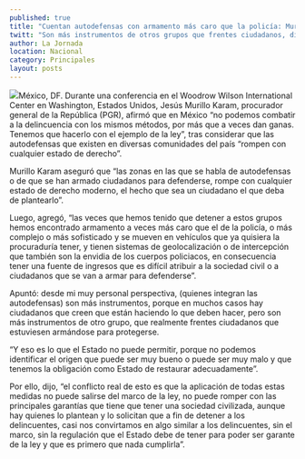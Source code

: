 ```yaml
---
published: true
title: "Cuentan autodefensas con armamento más caro que la policía: Murillo Karam"
twitt: "Son más instrumentos de otros grupos que frentes ciudadanos, dijo el procurador durante una conferencia en Washington"
author: La Jornada
location: Nacional
category: Principales
layout: posts
---
```


![](http://i.imgur.com/nmJn6YOm.jpg)México, DF. Durante una conferencia en el Woodrow Wilson International Center en Washington, Estados Unidos, Jesús Murillo Karam, procurador general de la República (PGR), afirmó que en México “no podemos combatir a la delincuencia con los mismos métodos, por más que a veces dan ganas. Tenemos que hacerlo con el ejemplo de la ley”, tras considerar que las autodefensas que existen en diversas comunidades del país “rompen con cualquier estado de derecho”.

Murillo Karam aseguró que “las zonas en las que se habla de autodefensas o de que se han armado ciudadanos para defenderse, rompe con cualquier estado de derecho moderno, el hecho que sea un ciudadano el que deba de plantearlo”.

Luego, agregó, “las veces que hemos tenido que detener a estos grupos hemos encontrado armamento a veces más caro que el de la policía, o más complejo o más sofisticado y se mueven en vehículos que ya quisiera la procuraduría tener, y tienen sistemas de geolocalización o de intercepción que también son la envidia de los cuerpos policiacos, en consecuencia tener una fuente de ingresos que es difícil atribuir a la sociedad civil o a ciudadanos que se van a armar para defenderse”.

Apuntó: desde mi muy personal perspectiva, (quienes integran las autodefensas) son más instrumentos, porque en muchos casos hay ciudadanos que creen que están haciendo lo que deben hacer, pero son más instrumentos de otro grupo, que realmente frentes ciudadanos que estuviesen armándose para protegerse.

“Y eso es lo que el Estado no puede permitir, porque no podemos identificar el origen que puede ser muy bueno o puede ser muy malo y que tenemos la obligación como Estado de restaurar adecuadamente”.

Por ello, dijo, “el conflicto real de esto es que la aplicación de todas estas medidas no puede salirse del marco de la ley, no puede romper con las principales garantías que tiene que tener una sociedad civilizada, aunque hay quienes lo plantean y lo solicitan que a fin de detener a los delincuentes, casi nos convirtamos en algo similar a los delincuentes, sin el marco, sin la regulación que el Estado debe de tener para poder ser garante de la ley y que es primero que nada cumplirla”.
